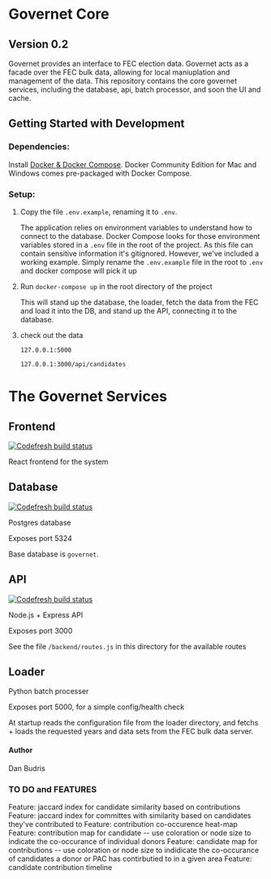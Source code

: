 # Governet Core
## Version 0.2
Governet provides an interface to FEC election data.
Governet acts as a facade over the FEC bulk data, allowing for local maniuplation and management of the data.
This repository contains the core governet services, including the database, api, batch processor, and soon the UI and cache.

## Getting Started with Development
### Dependencies: 
Install [Docker & Docker Compose](https://docs.docker.com/install/).  Docker Community Edition for Mac and Windows comes pre-packaged with Docker Compose. 

### Setup:
1. Copy the file `.env.example`, renaming it to `.env`.

   The application relies on environment variables to understand how to connect to the database. Docker Compose looks for those environment variables stored in a `.env` file in the root of the project.  As this file can contain sensitive information it's gitignored.  However, we've included a working example.  Simply rename the `.env.example` file in the root to `.env` and docker compose will pick it up

2. Run `docker-compose up` in the root directory of the project

   This will stand up the database, the loader, fetch the data from the FEC and load it into the DB, and stand up the API, connecting it to the database.  

3. check out the data

   `127.0.0.1:5000`

   `127.0.0.1:3000/api/candidates`

# The Governet Services
## Frontend
[![Codefresh build status]( https://g.codefresh.io/api/badges/pipeline/danbudris/governet%2FgovernetCore%2FgovernetCoreFrontend?type=cf-1)]( https://g.codefresh.io/public/accounts/danbudris/pipelines/governet/governetCore/governetCoreFrontend)

React frontend for the system

## Database
[![Codefresh build status]( https://g.codefresh.io/api/badges/pipeline/danbudris/governet%2FgovernetCore%2FgovernetCoreDatabase?type=cf-1)]( https://g.codefresh.io/public/accounts/danbudris/pipelines/governet/governetCore/governetCoreDatabase)

Postgres database

Exposes port 5324

Base database is `governet`.

## API
[![Codefresh build status]( https://g.codefresh.io/api/badges/pipeline/danbudris/governet%2FgovernetCore%2FgovernetCoreBackend?type=cf-1)]( https://g.codefresh.io/public/accounts/danbudris/pipelines/governet/governetCore/governetCoreBackend)

Node.js + Express API

Exposes port 3000

See the file `/backend/routes.js` in this directory for the available routes

## Loader
Python batch processer

Exposes port 5000, for a simple config/health check

At startup reads the configuration file from the loader directory, and fetchs + loads the requested years and data sets from the FEC bulk data server. 

#### Author
Dan Budris


### TO DO and FEATURES
Feature: jaccard index for candidate similarity based on contributions
Feature: jaccard index for committes with similarity based on candidates they've contributed to
Feature: contribution co-occurence heat-map
Feature: contribution map for candidate -- use coloration or node size to indicate the co-occurance of individual donors
Feature: candidate map for contributions -- use coloration or node size to indidicate the co-occurance of candidates a donor or PAC has contirbutied to in a given area
Feature: candidate contribution timeline